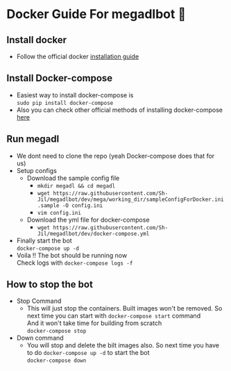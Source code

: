 # Docker Guide For megadlbot 🐳 #

## Install docker ##
- Follow the official docker [installation guide](https://docs.docker.com/engine/install/ubuntu/)

## Install Docker-compose ##
- Easiest way to install docker-compose is <br>
```sudo pip install docker-compose```
- Also you can check other official methods of installing docker-compose [here](https://docs.docker.com/compose/install/)

## Run megadl ##
- We dont need to clone the repo (yeah Docker-compose does that for us)
- Setup configs
    - Download the sample config file <br>
        - ```mkdir megadl && cd megadl```
        - ```wget https://raw.githubusercontent.com/Sh-Jil/megadlbot/dev/mega/working_dir/sampleConfigForDocker.ini.sample -O config.ini```
        - ```vim config.ini```
    - Download the yml file for docker-compose
        - ```wget https://raw.githubusercontent.com/Sh-Jil/megadlbot/dev/docker-compose.yml```
- Finally start the bot <br>
```docker-compose up -d```
- Voila !! The bot should be running now <br>
Check logs with ```docker-compose logs -f```

## How to stop the bot ##
- Stop Command
    - This will just stop the containers. Built images won't be removed. So next time you can start with ``docker-compose start`` command <br>
    And it won't take time for building from scratch<br>
    ```docker-compose stop```
- Down command
    - You will stop and delete the bilt images also. So next time you have to do ``docker-compose up -d`` to start the bot<br>
    ```docker-compose down```
